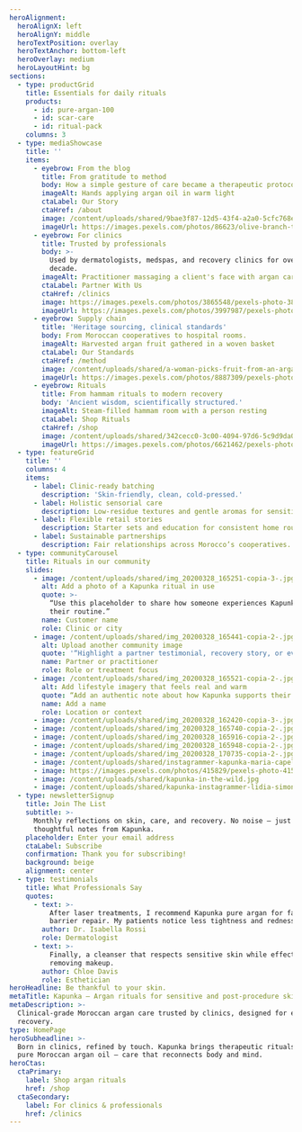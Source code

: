 ```yaml
---
heroAlignment:
  heroAlignX: left
  heroAlignY: middle
  heroTextPosition: overlay
  heroTextAnchor: bottom-left
  heroOverlay: medium
  heroLayoutHint: bg
sections:
  - type: productGrid
    title: Essentials for daily rituals
    products:
      - id: pure-argan-100
      - id: scar-care
      - id: ritual-pack
    columns: 3
  - type: mediaShowcase
    title: ''
    items:
      - eyebrow: From the blog
        title: From gratitude to method
        body: How a simple gesture of care became a therapeutic protocol.
        imageAlt: Hands applying argan oil in warm light
        ctaLabel: Our Story
        ctaHref: /about
        image: /content/uploads/shared/9bae3f87-12d5-43f4-a2a0-5cfc768e429d.jpg
        imageUrl: https://images.pexels.com/photos/86623/olive-branch-tree-leaves-86623.jpeg?auto=compress&cs=tinysrgb&w=1920
      - eyebrow: For clinics
        title: Trusted by professionals
        body: >-
          Used by dermatologists, medspas, and recovery clinics for over a
          decade.
        imageAlt: Practitioner massaging a client's face with argan care
        ctaLabel: Partner With Us
        ctaHref: /clinics
        image: https://images.pexels.com/photos/3865548/pexels-photo-3865548.jpeg?auto=compress&cs=tinysrgb&w=1920
        imageUrl: https://images.pexels.com/photos/3997987/pexels-photo-3997987.jpeg?auto=compress&cs=tinysrgb&w=1920
      - eyebrow: Supply chain
        title: 'Heritage sourcing, clinical standards'
        body: From Moroccan cooperatives to hospital rooms.
        imageAlt: Harvested argan fruit gathered in a woven basket
        ctaLabel: Our Standards
        ctaHref: /method
        image: /content/uploads/shared/a-woman-picks-fruit-from-an-argan-tree-1-.jpg
        imageUrl: https://images.pexels.com/photos/8887309/pexels-photo-8887309.jpeg?auto=compress&cs=tinysrgb&w=1920
      - eyebrow: Rituals
        title: From hammam rituals to modern recovery
        body: 'Ancient wisdom, scientifically structured.'
        imageAlt: Steam-filled hammam room with a person resting
        ctaLabel: Shop Rituals
        ctaHref: /shop
        image: /content/uploads/shared/342cecc0-3c00-4094-97d6-5c9d9da02330.jpg
        imageUrl: https://images.pexels.com/photos/6621462/pexels-photo-6621462.jpeg?auto=compress&cs=tinysrgb&w=1920
  - type: featureGrid
    title: ''
    columns: 4
    items:
      - label: Clinic-ready batching
        description: 'Skin-friendly, clean, cold-pressed.'
      - label: Holistic sensorial care
        description: Low-residue textures and gentle aromas for sensitive skin.
      - label: Flexible retail stories
        description: Starter sets and education for consistent home routines.
      - label: Sustainable partnerships
        description: Fair relationships across Morocco’s cooperatives.
  - type: communityCarousel
    title: Rituals in our community
    slides:
      - image: /content/uploads/shared/img_20200328_165251-copia-3-.jpg
        alt: Add a photo of a Kapunka ritual in use
        quote: >-
          “Use this placeholder to share how someone experiences Kapunka in
          their routine.”
        name: Customer name
        role: Clinic or city
      - image: /content/uploads/shared/img_20200328_165441-copia-2-.jpg
        alt: Upload another community image
        quote: '“Highlight a partner testimonial, recovery story, or everyday ritual.”'
        name: Partner or practitioner
        role: Role or treatment focus
      - image: /content/uploads/shared/img_20200328_165521-copia-2-.jpg
        alt: Add lifestyle imagery that feels real and warm
        quote: “Add an authentic note about how Kapunka supports their skin goals.”
        name: Add a name
        role: Location or context
      - image: /content/uploads/shared/img_20200328_162420-copia-3-.jpg
      - image: /content/uploads/shared/img_20200328_165740-copia-2-.jpg
      - image: /content/uploads/shared/img_20200328_165916-copia-2-.jpg
      - image: /content/uploads/shared/img_20200328_165948-copia-2-.jpg
      - image: /content/uploads/shared/img_20200328_170735-copia-2-.jpg
      - image: /content/uploads/shared/instagrammer-kapunka-maria-capell-.jpg
      - image: https://images.pexels.com/photos/415829/pexels-photo-415829.jpeg?auto=compress&cs=tinysrgb&w=1920
      - image: /content/uploads/shared/kapunka-in-the-wild.jpg
      - image: /content/uploads/shared/kapunka-instagrammer-lidia-simon-canut-.jpg
  - type: newsletterSignup
    title: Join The List
    subtitle: >-
      Monthly reflections on skin, care, and recovery. No noise — just
      thoughtful notes from Kapunka.
    placeholder: Enter your email address
    ctaLabel: Subscribe
    confirmation: Thank you for subscribing!
    background: beige
    alignment: center
  - type: testimonials
    title: What Professionals Say
    quotes:
      - text: >-
          After laser treatments, I recommend Kapunka pure argan for faster
          barrier repair. My patients notice less tightness and redness.
        author: Dr. Isabella Rossi
        role: Dermatologist
      - text: >-
          Finally, a cleanser that respects sensitive skin while effectively
          removing makeup.
        author: Chloe Davis
        role: Esthetician
heroHeadline: Be thankful to your skin.
metaTitle: Kapunka — Argan rituals for sensitive and post-procedure skin
metaDescription: >-
  Clinical-grade Moroccan argan care trusted by clinics, designed for everyday
  recovery.
type: HomePage
heroSubheadline: >-
  Born in clinics, refined by touch. Kapunka brings therapeutic rituals with
  pure Moroccan argan oil — care that reconnects body and mind.
heroCtas:
  ctaPrimary:
    label: Shop argan rituals
    href: /shop
  ctaSecondary:
    label: For clinics & professionals
    href: /clinics
---
```

